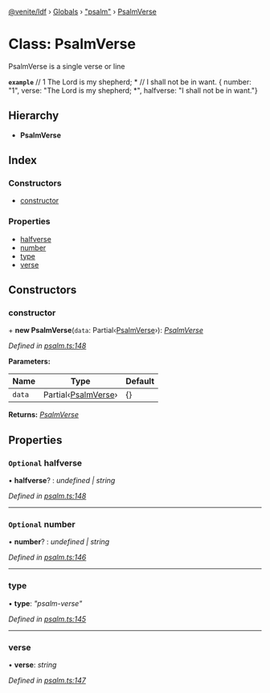 [@venite/ldf](../README.md) › [Globals](../globals.md) › ["psalm"](../modules/_psalm_.md) › [PsalmVerse](_psalm_.psalmverse.md)

# Class: PsalmVerse

PsalmVerse is a single verse or line

**`example`** 
// 1  The Lord is my shepherd; *
//      I shall not be in want.
{ number: "1", verse: "The Lord is my shepherd; *", halfverse: "I shall not be in want."}

## Hierarchy

* **PsalmVerse**

## Index

### Constructors

* [constructor](_psalm_.psalmverse.md#constructor)

### Properties

* [halfverse](_psalm_.psalmverse.md#optional-halfverse)
* [number](_psalm_.psalmverse.md#optional-number)
* [type](_psalm_.psalmverse.md#type)
* [verse](_psalm_.psalmverse.md#verse)

## Constructors

###  constructor

\+ **new PsalmVerse**(`data`: Partial‹[PsalmVerse](_psalm_.psalmverse.md)›): *[PsalmVerse](_psalm_.psalmverse.md)*

*Defined in [psalm.ts:148](https://github.com/gbj/venite/blob/0f21d50/ldf/src/psalm.ts#L148)*

**Parameters:**

Name | Type | Default |
------ | ------ | ------ |
`data` | Partial‹[PsalmVerse](_psalm_.psalmverse.md)› | {} |

**Returns:** *[PsalmVerse](_psalm_.psalmverse.md)*

## Properties

### `Optional` halfverse

• **halfverse**? : *undefined | string*

*Defined in [psalm.ts:148](https://github.com/gbj/venite/blob/0f21d50/ldf/src/psalm.ts#L148)*

___

### `Optional` number

• **number**? : *undefined | string*

*Defined in [psalm.ts:146](https://github.com/gbj/venite/blob/0f21d50/ldf/src/psalm.ts#L146)*

___

###  type

• **type**: *"psalm-verse"*

*Defined in [psalm.ts:145](https://github.com/gbj/venite/blob/0f21d50/ldf/src/psalm.ts#L145)*

___

###  verse

• **verse**: *string*

*Defined in [psalm.ts:147](https://github.com/gbj/venite/blob/0f21d50/ldf/src/psalm.ts#L147)*

